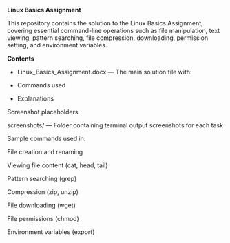 **Linux Basics Assignment**

This repository contains the solution to the Linux Basics Assignment, covering essential command-line operations such as file manipulation, text viewing, pattern searching, file compression, downloading, permission setting, and environment variables.

**Contents**

* Linux_Basics_Assignment.docx — The main solution file with:

* Commands used

* Explanations

Screenshot placeholders

screenshots/ — Folder containing terminal output screenshots for each task

Sample commands used in:

File creation and renaming

Viewing file content (cat, head, tail)

Pattern searching (grep)

Compression (zip, unzip)

File downloading (wget)

File permissions (chmod)

Environment variables (export)
